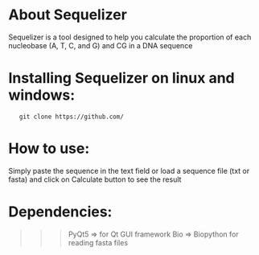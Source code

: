 # About Sequelizer

<p>Sequelizer is a tool designed to help you calculate the proportion of each nucleobase (A, T, C, and G) and CG in a DNA sequence</p>

# Installing Sequelizer on linux and windows:
```
   git clone https://github.com/
```

# How to use:

<p>Simply paste the sequence in the text field or load a sequence file (txt or fasta) and click on Calculate button to see the result</p>

# Dependencies:

>>> PyQt5               => for Qt GUI framework 
>>> Bio       => Biopython for reading fasta files
